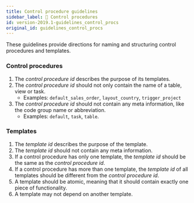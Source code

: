 ```yaml
---
title: Control procedure guidelines
sidebar_label: 📖 Control procedures
id: version-2019.1-guidelines_control_procs
original_id: guidelines_control_procs
---
```


These guidelines provide directions for naming and structuring control procedures and templates.

### Control procedures

1. The *control procedure id* describes the purpose of its templates.
1. The *control procedure id* should not only contain the name of a table, view or task.  
   - Examples: `default_sales_order`, `layout_country`, `trigger_project`
1. The *control procedure id* should not contain any meta information, like the code group name or abbreviation.  
   - Examples: `default`, `task`, `table`.

### Templates

1. The *template id* describes the purpose of the template.
2. The *template id* should not contain any meta information.
3. If a control procedure has only one template, the *template id* should be the same as the *control procedure id*.
4. If a control procedure has more than one template, the *template id* of all templates should be different from the *control procedure id*.
5. A template should be atomic, meaning that it should contain exactly one piece of functionality.
6. A template may not depend on another template.
